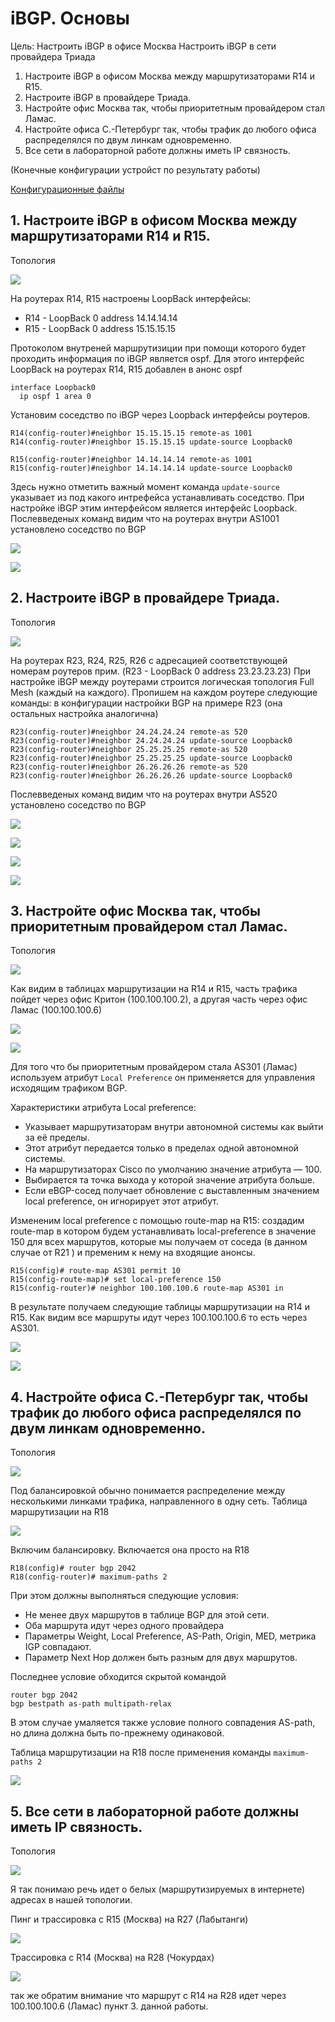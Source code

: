 # iBGP. Основы

Цель:
Настроить iBGP в офисе Москва
Настроить iBGP в сети провайдера Триада

1. Настроите iBGP в офисом Москва между маршрутизаторами R14 и R15.
2. Настроите iBGP в провайдере Триада.
3. Настройте офис Москва так, чтобы приоритетным провайдером стал Ламас.
4. Настройте офиса С.-Петербург так, чтобы трафик до любого офиса распределялся по двум линкам одновременно.
5. Все сети в лабораторной работе должны иметь IP связность.



(Конечные конфигурации устройст по результату работы)

[Конфигурационные файлы](configs/)



## 1. Настроите iBGP в офисом Москва между маршрутизаторами R14 и R15.

Топология

![](picture/moskv.png)


На роутерах R14, R15 настроены LoopBack интерфейсы:
- R14 - LoopBack 0 address 14.14.14.14
- R15 - LoopBack 0 address 15.15.15.15

Протоколом внутреней маршрутизиции при помощи которого будет проходить информация по iBGP является ospf. 
Для этого интерфейс LoopBack на роутерах R14, R15 добавлен в анонс ospf

```
interface Loopback0
  ip ospf 1 area 0
```
Установим соседство по iBGP через Loopback интерфейсы роутеров.

```
R14(config-router)#neighbor 15.15.15.15 remote-as 1001
R14(config-router)#neighbor 15.15.15.15 update-source Loopback0

R15(config-router)#neighbor 14.14.14.14 remote-as 1001
R15(config-router)#neighbor 14.14.14.14 update-source Loopback0
```
Здесь нужно отметить важный момент команда `update-source` указывает из под какого интрефейса устанавливать соседство. При настройке iBGP этим интерфейсом является интерфейс Loopback.
 Послевведеных команд видим что на роутерах внутри AS1001 установлено соседство по BGP

![](picture/R14-ibgp.png)

![](picture/R15-ibgp.png)



## 2. Настроите iBGP в провайдере Триада.


Топология

![](picture/triada.png)

На роутерах R23, R24, R25, R26  с адресацией соответствующей номерам роутеров прим. (R23 - LoopBack 0 address 23.23.23.23)
При настройке iBGP между роутерами строится логическая топология Full Mesh (каждый на каждого). Пропишем на каждом роутере следующие команды:
в конфигурации настройки BGP на примере R23 (она остальных настройка аналогична)

```
R23(config-router)#neighbor 24.24.24.24 remote-as 520
R23(config-router)#neighbor 24.24.24.24 update-source Loopback0
R23(config-router)#neighbor 25.25.25.25 remote-as 520
R23(config-router)#neighbor 25.25.25.25 update-source Loopback0
R23(config-router)#neighbor 26.26.26.26 remote-as 520
R23(config-router)#neighbor 26.26.26.26 update-source Loopback0
```
Послевведеных команд видим что на роутерах внутри AS520 установлено соседство по BGP

![](picture/R23-ibgp.png)

![](picture/R24-ibgp.png)

![](picture/R25-ibgp.png)

![](picture/R26-ibgp.png)


## 3. Настройте офис Москва так, чтобы приоритетным провайдером стал Ламас.

Топология

![](picture/moskv.png)


Как видим в таблицах маршрутизации на R14 и R15, часть трафика пойдет через офис Критон (100.100.100.2), а другая часть через офис Ламас (100.100.100.6)

![](picture/R14-route-bgp.png)

![](picture/R15-route-bgp.png)

Для того что бы приоритетным провайдером стала AS301 (Ламас) используем атрибут `Local Preference` он применяется для управления исходящим трафиком BGP.

Характеристики атрибута Local preference:

- Указывает маршрутизаторам внутри автономной системы как выйти за её пределы.
- Этот атрибут передается только в пределах одной автономной системы.
- На маршрутизаторах Cisco по умолчанию значение атрибута — 100.
- Выбирается та точка выхода у которой значение атрибута больше.
- Если eBGP-сосед получает обновление с выставленным значением local preference, он игнорирует этот атрибут.

Измененим local preference с помощью route-map на R15:
создадим route-map в котором будем устанавливать local-preference в значение 150 для всех маршрутов, которые мы получаем от соседа (в данном случае от R21 ) и пременим к нему на входящие анонсы.

```
R15(config)# route-map AS301 permit 10
R15(config-route-map)# set local-preference 150
R15(config-router)# neighbor 100.100.100.6 route-map AS301 in
```

В результате получаем следующие таблицы маршрутизации на R14 и R15. Как видим все маршруты идут через 100.100.100.6 то есть через AS301.

![](picture/R14-route-bgp-lp.png)

![](picture/R15-route-bgp-lp.png)


## 4. Настройте офиса С.-Петербург так, чтобы трафик до любого офиса распределялся по двум линкам одновременно.


Топология

![](picture/balans.png)



Под балансировкой обычно понимается распределение между несколькими линками трафика, направленного в одну сеть.
Таблица маршрутизации на R18

![](picture/R18-route-bgp.png)

Включим балансировку. Включается она просто на R18

```
R18(config)# router bgp 2042
R18(config-router)# maximum-paths 2
```

При этом должны выполняться следующие условия:
- Не менее двух маршрутов в таблице BGP для этой сети.
- Оба маршрута идут через одного провайдера
- Параметры Weight, Local Preference, AS-Path, Origin, MED, метрика IGP совпадают.
- Параметр Next Hop должен быть разным для двух маршрутов.

Последнее условие обходится скрытой командой
```
router bgp 2042
bgp bestpath as-path multipath-relax
```
В этом случае умаляется также условие полного совпадения AS-path, но длина должна быть по-прежнему одинаковой.

Таблица маршрутизации на R18 после применения команды `maximum-paths 2`



![](picture/R18-route-bgp-mp2.png)


## 5. Все сети в лабораторной работе должны иметь IP связность.


Топология


![](picture/all-sv.png)

Я так понимаю речь идет о белых (маршрутизируемых в интернете) адресах в нашей топологии.

Пинг и трассировка с R15 (Москва) на R27 (Лабытанги)


![](picture/R15-ip-sv.png)


Трассировка с R14 (Москва) на R28 (Чокурдах)

![](picture/R14-ip-sv.png)


так же обратим внимание что маршрут с R14 на R28 идет через 100.100.100.6 (Ламас) пункт 3. данной работы.




